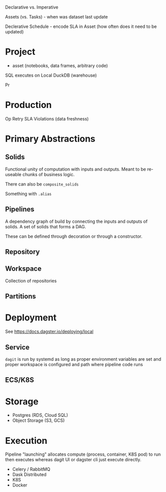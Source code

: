 Declarative vs. Imperative 

Assets (vs. Tasks)  - when was dataset last update 

Declerative Schedule - encode SLA in Asset (how often does it need to be updated) 

# Project

- asset (notebooks, data frames, arbitrary code) 

SQL executes on Local DuckDB (warehouse)

Pr

# Production

Op Retry
SLA Violations (data freshness) 

# Primary Abstractions

## Solids

Functional unity of computation with inputs and outputs. Meant to be re-useable chunks of business logic. 

There can also be `composite_solids` 

Something with `.alias`

## Pipelines

A dependency graph of build by connecting the inputs and outputs of solids. A set of solids that forms a DAG. 

These can be defined through decoration or through a constructor.

## Repository

## Workspace 

Collection of repositories

## Partitions

# Deployment

See https://docs.dagster.io/deploying/local

## Service

`dagit` is run by systemd as long as proper environment variables are set and proper workspace is configured and path where pipeline code runs

## ECS/K8S



# Storage
- Postgres (RDS, Cloud SQL) 
- Object Storage (S3, GCS) 

# Execution 
Pipeline "launching" allocates compute (process, container, K8S pod) to run then executes whereas dagit UI or dagster cli just execute directly.

- Celery / RabbitMQ
- Dask Distributed
- K8S
- Docker 



